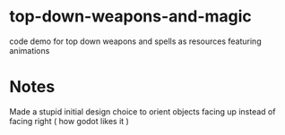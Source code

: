 # top-down-weapons-and-magic
code demo for top down weapons and spells as resources featuring animations

# Notes

Made a stupid initial design choice to orient objects facing up instead of facing right ( how godot likes it )
